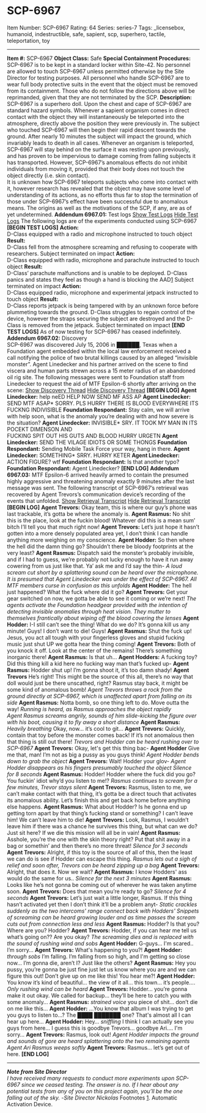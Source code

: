 # SCP-6967
Item Number: SCP-6967
Rating: 64
Series: series-7
Tags: _licensebox, humanoid, indestructible, safe, sapient, scp, superhero, tactile, teleportation, toy

---

**Item #:** SCP-6967
**Object Class:** Safe
**Special Containment Procedures:** SCP-6967 is to be kept in a standard locker within Site-42. No personnel are allowed to touch SCP-6967 unless permitted otherwise by the Site Director for testing purposes. All personnel who handle SCP-6967 are to wear full body protective suits in the event that the object must be removed from its containment. Those who do not follow the directions above will be reprimanded, given that they are not terminated by the SCP.
**Description:** SCP-6967 is a superhero doll. Upon the chest and cape of SCP-6967 are standard hazard symbols. Whenever a sapient organism comes in direct contact with the object they will instantaneously be teleported into the atmosphere, directly above the position they were previously in. The subject who touched SCP-6967 will then begin their rapid descent towards the ground. After nearly 10 minutes the subject will impact the ground, which invariably leads to death in all cases.
Whenever an organism is teleported, SCP-6967 will stay behind on the surface it was resting upon previously, and has proven to be impervious to damage coming from falling subjects it has transported. However, SCP-6967’s anomalous effects do not inhibit individuals from moving it, provided that their body does not touch the object directly (i.e. skin contact).  
It is unknown how SCP-6967 teleports subjects who come into contact with it, however research has revealed that the object may have some level of understanding of its actions, as no efforts thus far to stop the termination of those under SCP-6967’s effect have been successful due to anomalous means. The origins as well as the motivations of the SCP, if any, are as of yet undetermined.
**Addendum 6967.01:** Test logs
[Show Test Logs](javascript:;)
[Hide Test Logs](javascript:;)
The following logs are of the experiments conducted using SCP-6967
**[BEGIN TEST LOGS]**
**Action:**  
D-Class equipped with a radio and microphone instructed to touch object
**Result:**  
D-Class fell from the atmosphere screaming and refusing to cooperate with researchers. Subject terminated on impact
**Action:**  
D-Class equipped with radio, microphone and parachute instructed to touch object
**Result:**  
D-Class’ parachute malfunctions and is unable to be deployed. D-Class panics and states they feel as though a hand is blocking the AAD[1](javascript:;) Subject terminated on impact
**Action:**  
D-Class equipped radio, microphone and experimental jetpack instructed to touch object
**Result:**  
D-Class reports jetpack is being tampered with by an unknown force before plummeting towards the ground. D-Class struggles to regain control of the device, however the straps securing the subject are destroyed and the D-Class is removed from the jetpack. Subject terminated on impact
**[END TEST LOGS]**
As of now testing for SCP-6967 has ceased indefinitely.
**Addendum 6967.02:** Discovery  
SCP-6967 was discovered July 15, 2006 in ██████, Texas when a Foundation agent embedded within the local law enforcement received a call notifying the police of two brutal killings caused by an alleged “invisible monster”. Agent Linedecker and his partner arrived on the scene to find viscera and human parts strewn across a 15 meter radius of an abandoned oil rig site. The following messages were sent to Foundation staff from Linedecker to request the aid of MTF Epsilon-6 shortly after arriving on the scene:
[Show Discovery Thread](javascript:;)
[Hide Discovery Thread](javascript:;)
**[BEGIN LOG]**
**Agent Linedecker:** help neED HELP NOW SEND MF ASS AP
**Agent Linedecker:** SEND MTF ASAP* SORRY. PLS HURRY THERE IS BLOOD EVERYWHERE ITS FUCKNG INDIVISIBLE
**Foundation Respondant:** Stay calm, we will arrive with help soon, what is the anomaly you’re dealing with and how severe is the situation?
**Agent Linedecker:** INVISIBLE* SRY. IT TOOK MY MAN IN ITS POCEKT DIMENSON AND  
FUCKING SPIT OUT HIS GUTS AND BLOOD HURRY URGETN
**Agent Linedecker:** SEND THE VILAGE IDIOTS OR SOME THONGS
**Foundation Respondant:** Sending Mobile Task Force your way, hang in there.
**Agent Linedecker:** SOMETHING* SRRY. HURRY KETER
**Agent Linedecker:** ACTION FIGURE? wtf
**Foundation Respondant:** Is that another typo?
**Foundation Respondant:** Agent Linedecker?
**[END LOG]**
**Addendum 6967.03:** MTF Epsilon-6 arrived heavily armed to contain the presumed highly aggressive and threatening anomaly exactly 9 minutes after the last message was sent. The following transcript of SCP-6967’s retrieval was recovered by Agent Trevors’s communication device’s recording of the events that unfolded.
[Show Retrieval Transcript](javascript:;)
[Hide Retrieval Transcript](javascript:;)
**[BEGIN LOG]**
**Agent Trevors:** Okay team, this is where our guy’s phone was last trackable, it’s gotta be where the anomaly is.
**Agent Rasmus:** No shit this is the place, look at the fuckin blood! Whatever did this is a mean sum’ bitch I’ll tell you that much right now!
**Agent Trevors:** Let’s just hope it hasn’t gotten into a more densely populated area yet, I don’t think I can handle anything more weighing on my conscience.
**Agent Hodder:** So then where the hell did the damn thing go? Shouldn’t there be bloody footprints at the very least?
**Agent Rasmus:** Dispatch said the monster’s probably invisible, and if I had to guess, we’re probably not lucky enough to have it run away cowering from us just like that. Ya’ ask me and I’d say the thin-
_A loud scream cut short by a splattering sound can be heard over the microphone. It is presumed that Agent Linedecker was under the effect of SCP-6967. All MTF members curse in confusion as this unfolds_
**Agent Hodder:** The hell just happened? What the fuck where did it go?
**Agent Trevors:** Get your gear switched on now, we gotta be able to see it coming or we’re next!
_The agents activate the Foundation headgear provided with the intention of detecting invisible anomalies through heat vision. They mutter to themselves frantically about wiping off the blood covering the lenses_
**Agent Hodder:** I-I still can’t see the thing! What do we do? It’s gonna kill us any minute! Guys! I don’t want to die! Guys!
**Agent Rasmus:** Shut the fuck up! Jesus, you act all tough with your fingerless gloves and stupid fucking music just shut UP we gotta hear the thing coming!
**Agent Trevors:** Both of you knock it off. Look at the center of the remains! There’s something inorganic there!
**Agent Rasmus:** Is that uh…
**Agent Hodders:** A fucking toy? Did this thing kill a kid here no fucking way man that’s fucked up-
**Agent Rasmus:** Hodder shut up! I’m gonna shoot it, it’s too damn shady!
**Agent Trevors** He’s right! This might be the source of this all, there’s no way that doll would just be there unscathed, right? Rasmus stay back, it might be some kind of anomalous bomb!
_Agent Trevors throws a rock from the ground directly at SCP-6967, which is unaffected apart from falling on its side_
**Agent Rasmus:** Notta bomb, so one thing left to do. Move outta the way!
_Running is heard, as Rasmus approaches the object rapidly_  
_Agent Rasmus screams angrily, sounds of him slide-kicking the figure over with his boot, causing it to fly away a short distance_
**Agent Rasmus:** _Heavily breathing_ Okay, now… it’s cool to git…
**Agent Trevors:** Quickly, contain that toy before the monster comes back! If it’s not anomalous then that thing is still out there!
_Trevors and Hodder can be heard rushing over to SCP-6967_
**Agent Trevors:** Okay, let's get this thing bac-
**Agent Hodder** Give me that, man! I’m not as big a pussy as you guys think!
_Agent Hodder bends down to grab the object_
**Agent Trevors:** Wait! Hodder your glov-
_Agent Hodder disappears as his fingers presumably touched the object_
_Silence for 8 seconds_
**Agent Rasmus:** Hodder! Hodder where the fuck did you go? You fuckin’ idiot why’d you listen to me!?
_Rasmus continues to scream for a few minutes, Trevor stays silent_
**Agent Trevors:** Rasmus, listen to me, we can’t make contact with that thing, it’s gotta be a direct touch that activates its anomalous ability. Let’s finish this and get back home before anything else happens.
**Agent Rasmus:** What about Hodder? Is he gonna end up getting torn apart by that thing’s fucking stand or something? I can’t leave him! We can’t leave him to die!
**Agent Trevors:** Look, Rasmus, I wouldn’t leave him if there was a chance he survives this thing, but what can we do? Just sit here? If we die this mission will all be in vain!
**Agent Rasmus:** Asshole, you’re the one with the skin theory right? Put that shit away in a bag or somethin’ and then there’s no more threat!
_Silence for 3 seconds_
**Agent Trevors:** Alright, if this toy is the source of all of this, then the least we can do is see if Hodder can escape this thing.
_Rasmus lets out a sigh of relief and soon after, Trevors can be heard zipping up a bag_
**Agent Trevors:** Alright, that does it. Now we wait?
**Agent Rasmus:** I know Hodders' ass would do the same for us..
_Silence for the next 3 minutes_
**Agent Rasmus:** Looks like he’s not gonna be coming out of wherever he was taken anytime soon.
**Agent Trevors:** Does that mean you’re ready to go?
_Silence for 4 seconds_
**Agent Trevors:** Let’s just wait a little longer, Rasmus. If this thing hasn’t activated yet then I don’t think it’ll be a problem anyt-
_Static crackles suddenly as the two intercoms' range connect back with Hodders'_
_Snippets of screaming can be heard growing louder and as time passes the scream cuts out from connection less and less_
**Agent Rasmus:** Hodder? Is that you? Where are you? Hodder?
**Agent Trevors:** Hodder, if you can hear me tell us what’s going on?? Are you okay?
_The screaming dies and is replaced with the sound of rushing wind and sobs_
**Agent Hodder:** G-guys… I'm scared.. I’m sorry…
**Agent Trevors:** What's happening to you?!
**Agent Hodder:** _through sobs_ I’m falling. I’m falling from so high, and I'm getting so close now… I’m gonna die, aren’t I? Just like the others?
**Agent Rasmus:** Hey you pussy, you’re gonna be just fine just let us know where you are and we can figure this out! Don’t give up on me like this! You hear me?!
**Agent Hodder:** You know it’s kind of beautiful… the view of it all… this town… it’s people….
_Only rushing wind can be heard_
**Agent Trevors:** Hodder… you’re gonna make it out okay. We called for backup… they’ll be here to catch you with some anomaly…
**Agent Rasmus:** _strained voice_ you piece of shit… don’t die on me like this…
**Agent Hodder:** …You know that album I was trying to get you guys to listen to…? The ████ ███████ one? That's almost all I can hear up here…
**Agent Hodder:** Hey… _sniffling_ I think I can actually see you guys from here… I guess this is goodbye Trevors… goodbye Ari…. I'm sorry…
**Agent Trevors:** Rasmus, look out!
_Agent Hodder impacts the ground and sounds of gore are heard splattering onto the two remaining agents_
_Agent Ari Rasmus weeps softly_
**Agent Trevors:** Rasmus… let’s get out of here.
**[END LOG]**
* * *
_**Note from Site Director**  
I have received many requests to conduct more experiments upon SCP-6967 since we ceased testing. The answer is no. If I hear about any potential tests from any of you on this project again, you’ll be the one falling out of the sky._
-_Site Director Nickolas_
Footnotes
[1](javascript:;). Automatic Activation Device.